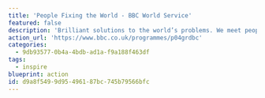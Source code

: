 ```yaml
---
title: 'People Fixing the World - BBC World Service'
featured: false
description: 'Brilliant solutions to the world’s problems. We meet people with ideas to make the world a better place and investigate whether they work.'
action_url: 'https://www.bbc.co.uk/programmes/p04grdbc'
categories:
  - 9db93577-0b4a-4bdb-ad1a-f9a188f463df
tags:
  - inspire
blueprint: action
id: d9a8f549-9d95-4961-87bc-745b79566bfc
---
```

